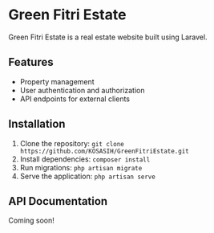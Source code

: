 # Green Fitri Estate

Green Fitri Estate is a real estate website built using Laravel.

## Features

- Property management
- User authentication and authorization
- API endpoints for external clients

## Installation

1. Clone the repository: `git clone https://github.com/KOSASIH/GreenFitriEstate.git`
2. Install dependencies: `composer install`
3. Run migrations: `php artisan migrate`
4. Serve the application: `php artisan serve`

## API Documentation

Coming soon!
